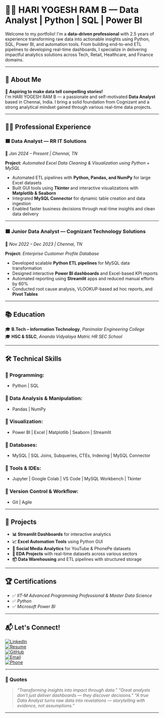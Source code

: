 # 👨‍💼 HARI YOGESH RAM B — Data Analyst | Python | SQL | Power BI

Welcome to my portfolio! I'm a **data-driven professional** with 2.5 years of experience transforming raw data into actionable insights using Python, SQL, Power BI, and automation tools. From building end-to-end ETL pipelines to developing real-time dashboards, I specialize in delivering impactful analytics solutions across Tech, Retail, Healthcare, and Finance domains.

---

## 🚀 About Me

🎯 **Aspiring to make data tell compelling stories!**  
I'm HARI YOGESH RAM B — a passionate and self-motivated **Data Analyst** based in Chennai, India. I bring a solid foundation from Cognizant and a strong analytical mindset gained through various real-time data projects.

---

## 🧑‍💼 Professional Experience

### 🟩 **Data Analyst — RR IT Solutions**  
📍 *Jan 2024 – Present | Chennai, TN*

**Project:** *Automated Excel Data Cleaning & Visualization using Python + MySQL*  
- Automated ETL pipelines with **Python, Pandas, and NumPy** for large Excel datasets  
- Built GUI tools using **Tkinter** and interactive visualizations with **Matplotlib & Seaborn**  
- Integrated **MySQL Connector** for dynamic table creation and data ingestion  
- Enabled faster business decisions through real-time insights and clean data delivery  

---

### 🟦 **Junior Data Analyst — Cognizant Technology Solutions**  
📍 *Nov 2022 – Dec 2023 | Chennai, TN*

**Project:** *Enterprise Customer Profile Database*  
- Developed scalable **Python ETL pipelines** for MySQL data transformation  
- Designed interactive **Power BI dashboards** and Excel-based KPI reports  
- Automated reporting using **Streamlit** apps and reduced manual efforts by 60%  
- Conducted root cause analysis, VLOOKUP-based ad hoc reports, and **Pivot Tables**  

---

## 📚 Education

🎓 **B.Tech – Information Technology**, *Panimalar Engineering College*  
🎓 **HSC & SSLC**, *Ananda Vidyalaya Matric HR SEC School*

---

## 🛠️ Technical Skills

### 📌 Programming:
- Python | SQL

### 📌 Data Analysis & Manipulation:
- Pandas | NumPy

### 📌 Visualization:
- Power BI | Excel | Matplotlib | Seaborn | Streamlit

### 📌 Databases:
- MySQL | SQL Joins, Subqueries, CTEs, Indexing | MySQL Connector

### 📌 Tools & IDEs:
- Jupyter | Google Colab | VS Code | MySQL Workbench | Tkinter

### 📌 Version Control & Workflow:
- Git | Agile

---

## 🧪 Projects

- **📊 Streamlit Dashboards** for interactive analytics  
- **📈 Excel Automation Tools** using Python GUI  
- **📂 Social Media Analytics** for YouTube & PhonePe datasets  
- **🧠 EDA Projects** with real-time datasets across various sectors  
- **📦 Data Warehousing** and ETL pipelines with structured storage

---

## 🏆 Certifications

- ✅ *IIT-M Advanced Programming Professional & Master Data Science*  
- ✅ *Python*  
- ✅ *Microsoft Power BI*

---

## 📬 Let's Connect!

[![LinkedIn](https://img.shields.io/badge/LinkedIn-Connect-blue?style=for-the-badge&logo=linkedin)](https://www.linkedin.com/in/hariyogeshram0905/)  
[![Resume](https://img.shields.io/badge/Resume-View-red?style=for-the-badge&logo=adobeacrobatreader&logoColor=white)](https://drive.google.com/file/d/1KF9vggpDKRJNPqkDbmDQx_QXSt9NjXB7/view?usp=drive_link)  
[![GitHub](https://img.shields.io/badge/GitHub-Portfolio-black?style=for-the-badge&logo=github)](https://github.com/hari-yogesh-ram-0905)  
[![Email](https://img.shields.io/badge/Email-Me-red?style=for-the-badge&logo=gmail&logoColor=white)](mailto:hariyogeshram882@gmail.com)  
[![Phone](https://img.shields.io/badge/Phone-Call-blue?style=for-the-badge&logo=googlevoice&logoColor=white)](tel:+919345367376)

---

### 💬 Quotes

> *“Transforming insights into impact through data.”*
> *“Great analysts don’t just deliver dashboards — they discover decisions.”*
> *“A true Data Analyst turns raw data into revelations — storytelling with evidence, not assumptions.”*

---
